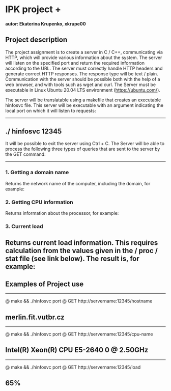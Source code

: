 # IPK project +

#### autor: Ekaterina Krupenko, xkrupe00

## Project description

The project assignment is to create a server in C / C++, communicating via HTTP, which will provide various information about the system. The server will listen on the specified port and return the required information according to the URL. The server must correctly handle HTTP headers and generate correct HTTP responses. The response type will be text / plain. Communication with the server should be possible both with the help of a web browser, and with tools such as wget and curl. The Server must be executable in Linux Ubuntu 20.04 LTS environment (https://ubuntu.com/).

The server will be translatable using a makefile that creates an executable hinfosvc file.
This server will be executable with an argument indicating the local port on which it will listen to requests:

---
./ hinfosvc 12345
---

It will be possible to exit the server using Ctrl + C. The Server will be able to process the following three types of queries that are sent to the server by the GET command:

---
### 1. Getting a domain name

Returns the network name of the computer, including the domain, for example:

### 2. Getting CPU information

Returns information about the processor, for example:


### 3. Current load

Returns current load information. This requires calculation from the values given in the / proc / stat file (see link below). The result is, for example:
---

## Examples of Project use

---
@ make && ./hinfosvc port
@ GET http://servername:12345/hostname

merlin.fit.vutbr.cz
---

---
@ make && ./hinfosvc port
@ GET http://servername:12345/cpu-name


Intel(R) Xeon(R) CPU E5-2640 0 @ 2.50GHz
---

---
@ make && ./hinfosvc port
@ GET http://servername:12345/load

65%
---
